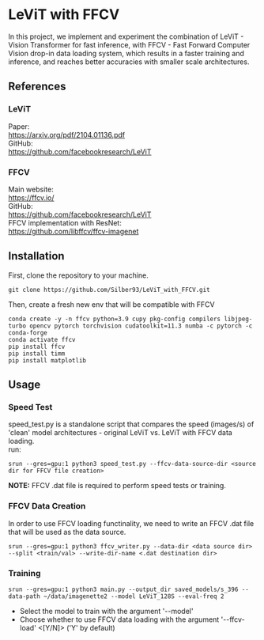 # LeViT with FFCV
In this project, we implement and experiment the combination of LeViT - Vision Transformer for fast inference, with 
FFCV - Fast Forward Computer Vision  drop-in data loading system, which results in a faster training and inference, 
and reaches better accuracies with smaller scale architectures. <br>

## References
### LeViT
Paper: <br>
https://arxiv.org/pdf/2104.01136.pdf <br>
GitHub: <br>
https://github.com/facebookresearch/LeViT <br>
### FFCV
Main website: <br>
https://ffcv.io/ <br>
GitHub: <br>
https://github.com/facebookresearch/LeViT <br>
FFCV implementation with ResNet: <br>
https://github.com/libffcv/ffcv-imagenet <br>


## Installation
First, clone the repository to your machine.
```
git clone https://github.com/Silber93/LeViT_with_FFCV.git
```
Then, create a fresh new env that will be compatible with FFCV
```
conda create -y -n ffcv python=3.9 cupy pkg-config compilers libjpeg-turbo opencv pytorch torchvision cudatoolkit=11.3 numba -c pytorch -c conda-forge
conda activate ffcv
pip install ffcv
pip install timm
pip install matplotlib
```
## Usage
### Speed Test
speed_test.py is a standalone script that compares the speed (images/s) of 'clean' model architectures - original LeViT vs. LeViT with FFCV data loading. <br>
run:
```
srun --gres=gpu:1 python3 speed_test.py --ffcv-data-source-dir <source dir for FFCV file creation>
```
**NOTE:** FFCV .dat file is required to perform speed tests or training.

### FFCV Data Creation
In order to use FFCV loading functinality, we need to write an FFCV .dat file that will be used as the data source.
```
srun --gres=gpu:1 python3 ffcv_writer.py --data-dir <data source dir> --split <train/val> --write-dir-name <.dat destination dir>
```

### Training
```
srun --gres=gpu:1 python3 main.py --output_dir saved_models/s_396 --data-path ~/data/imagenette2 --model LeViT_128S --eval-freq 2
```
* Select the model to train with the argument '--model' 
* Choose whether to use FFCV data loading with the argument '--ffcv-load' <[Y/N]> ('Y' by default)
